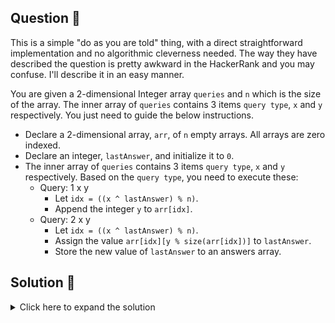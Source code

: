 ## Question 🤔
This is a simple "do as you are told" thing, with a direct straightforward implementation and no algorithmic cleverness needed.
The way they have described the question is pretty awkward in the HackerRank and you may confuse. I'll describe it in an easy manner.

You are given a 2-dimensional Integer array `queries` and `n` which is the size of the array.
The inner array of `queries` contains 3 items `query type`, `x` and `y` respectively. You just need to guide the below instructions.

- Declare a 2-dimensional array, `arr`, of `n` empty arrays. All arrays are zero indexed.
- Declare an integer, `lastAnswer`, and initialize it to `0`.
- The inner array of `queries` contains 3 items `query type`, `x` and `y` respectively. Based on the `query type`, you need to execute these:
  - Query: 1 x y
    - Let `idx = ((x ^ lastAnswer) % n)`.
    - Append the integer `y` to `arr[idx]`.
  - Query: 2 x y
    - Let `idx = ((x ^ lastAnswer) % n)`.
    - Assign the value `arr[idx][y % size(arr[idx])]` to `lastAnswer`.
    - Store the new value of `lastAnswer` to an answers array.

## Solution 🙋
<details>
  <summary>Click here to expand the solution</summary>

1. There is no need a detailed description since all the instructions and logic already given by the questions itself. We just need to copy-paste kind of thing to do.
</details>
